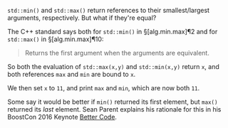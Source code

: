 `std::min()` and `std::max()` return references to their smallest/largest arguments, respectively. But what if they're equal?

The C++ standard says both for `std::min()` in §[alg.min.max]¶2 and for `std::max()` in §[alg.min.max]¶10:

> Returns the first argument when the arguments are equivalent.

So both the evaluation of `std::max(x,y)` and `std::min(x,y)` return `x`, and both references `max` and `min` are bound to `x`.

We then set `x` to `11`, and print `max` and `min`, which are now both `11`.

Some say it would be better if `min()` returned its first element, but `max()` returned its *last* element. Sean Parent explains his rationale for this in his BoostCon 2016 Keynote [Better Code]( https://www.youtube.com/watch?v=giNtMitSdfQ&t=1448s).